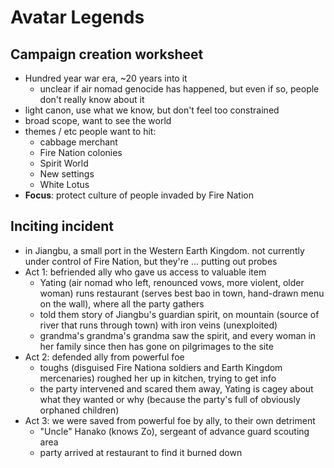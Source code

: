 # Avatar Legends

## Campaign creation worksheet

- Hundred year war era, ~20 years into it
    - unclear if air nomad genocide has happened, but even if so, people don't really know about it
- light canon, use what we know, but don't feel too constrained
- broad scope, want to see the world
- themes / etc people want to hit:
    - cabbage merchant
    - Fire Nation colonies
    - Spirit World
    - New settings
    - White Lotus
- **Focus**: protect culture of people invaded by Fire Nation

## Inciting incident

- in Jiangbu, a small port in the Western Earth Kingdom. not currently
  under control of Fire Nation, but they're ... putting out probes
- Act 1: befriended ally who gave us access to valuable item
    - Yating (air nomad who left, renounced vows, more violent, older woman) runs restaurant (serves best bao in town, hand-drawn menu on the wall), where all the party gathers
    - told them story of Jiangbu's guardian spirit, on mountain (source of river that runs through town) with iron veins (unexploited)
    - grandma's grandma's grandma saw the spirit, and every woman in her family since then has gone on pilgrimages to the site
- Act 2: defended ally from powerful foe
    - toughs (disguised Fire Nationa soldiers and Earth Kingdom mercenaries) roughed her up in kitchen, trying to get info
    - the party intervened and scared them away, Yating is cagey about what they wanted or why (because the party's full of obviously orphaned children)
- Act 3: we were saved from powerful foe by ally, to their own detriment
    - "Uncle" Hanako (knows Zo), sergeant of advance guard scouting area
    - party arrived at restaurant to find it burned down
